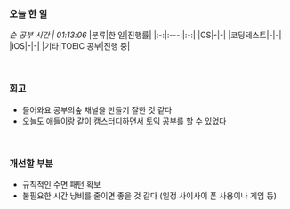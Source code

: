 ### 오늘 한 일
_순 공부 시간 | 01:13:06_
|분류|한 일|진행률|
|:-:|:---:|:-:|
|CS|-|-|
|코딩테스트|-|-|
|iOS|-|-|
|기타|TOEIC 공부|진행 중|

<br>

### 회고
- 들어와요 공부의숲 채널을 만들기 잘한 것 같다
- 오늘도 애들이랑 같이 캠스터디하면서 토익 공부를 할 수 있었다

<br>

### 개선할 부분
- 규칙적인 수면 패턴 확보
- 불필요한 시간 낭비를 줄이면 좋을 것 같다 (일정 사이사이 폰 사용이나 게임 등)
